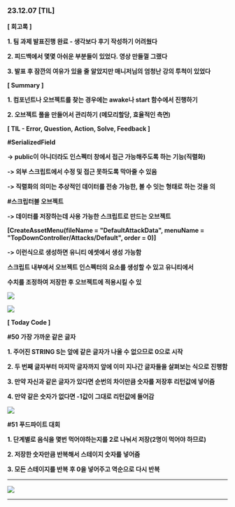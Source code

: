 ### 23.12.07 [TIL]

**[ 회고록 ]**

**1. 팀 과제 발표진행 완료 - 생각보다 후기 작성하기 어려웠다**

**2. 피드백에서 몇몇 아쉬운 부분들이 있었다. 영상 만들껄 그랬다**

**3. 발표 후 잠깐의 여유가 있을 줄 알았지만 매니저님의 엄청난 강의 투척이 있었다**

****[ Summary ]****

****1. 컴포넌트나 오브젝트를 찾는 경우에는 awake나 start 함수에서 진행하기****

****2. 오브젝트 풀을 만들어서 관리하기 (메모리할당, 효율적인 측면)****

******[ TIL - Error, Question, Action, Solve, Feedback ]******

  

******#SerializedField******

******-> public이 아니더라도 인스펙터 창에서 접근 가능해주도록 하는 기능(직렬화)******

******-> 외부 스크립트에서 수정 및 접근 못하도록 막아줄 수 있음******

**-> 직렬화의 의미는 추상적인 데이터를 전송 가능한, 볼 수 잇는 형태로 하는 것을 의**

**#스크립터블 오브젝트**

**-> 데이터를 저장하는데 사용 가능한 스크립트로 만드는 오브젝트**

**[CreateAssetMenu(fileName = "DefaultAttackData", menuName = "TopDownController/Attacks/Default", order = 0)]**

**-> 이런식으로 생성하면 유니티 에셋에서 생성 가능함**

**스크립트 내부에서 오브젝트 인스펙터의 요소를 생성할 수 있고 유니티에서**

**수치를 조정하여 저장한 후 오브젝트에 적용시킬 수 있**

[![](https://blogger.googleusercontent.com/img/a/AVvXsEhd_QMX3U6tyTgv8_skNde6WzzOMNzqP1xMC_ucXUoSgH6g-hbGSFxB3X2hncrkZyAXR1UrQW8dUTXF5K1BVTeW16R7wayzuRwSxKOArDSw3x8npX4cft_m9DCctQHQRVx86vwxEnuGhj5n7xAXyrCxZMbzRq6qvB6UhH7q3hyRdhCZdpNyu15KK3mzXU83)](https://www.blogger.com/blog/post/edit/3583706664799492072/6180760029456717395#)

  

[![](https://blogger.googleusercontent.com/img/a/AVvXsEj-QhdK8r4cnFpCRSWJjf91fsNl8WEmjbmTEcNTjPjmV8NNQSlOXPAf0xtpfqI44kdAivzZjEnawH0T-pqv6ejEdWN4E032aDhe5XNswMwJ_PzCVXkX8kmEmbUHWk5qt95b8qhYXXeX2tez5o33cKtIYq_p1oY4xkMUnfChgPqmN-VjvlkXL2DL1pa79gd-)](https://www.blogger.com/blog/post/edit/3583706664799492072/6180760029456717395#)

  
  

****[ Today Code ]****

****#50 가장 가까운 같은 글자****

**1. 주어진 STRING S는 앞에 같은 글자가 나올 수 없으므로 0으로 시작**

**2. 두 번째 글자부터 마지막 글자까지 앞에 이미 지나간 글자들을 살펴보는 식으로 진행함**

**3. 만약 자신과 같은 글자가 있다면 순번의 차이만큼 숫자를 저장후 리턴값에 넣어줌**

**4. 만약 같은 숫자가 없다면 -1값이 그대로 리턴값에 들어감**

****[![](https://blogger.googleusercontent.com/img/b/R29vZ2xl/AVvXsEgF9VYO5UVAqvgheS0iILxj255qZxptv8HfNFoSWEZ1ukwXDsYA4zSDzgxuE3yhV_abjin95Ok3Fa4j_D1CSQ-myJcpLazmzQ42Wt9fbwIPr7IHnC2R6Zrm4MX20ekzU_KT_8msPdZRtVT_uQdPqfuQ6ADsFZXzmBo1LYsKBlaHBI-T4nE2ODFR5rwCgA5s/s320/%EC%8A%A4%ED%81%AC%EB%A6%B0%EC%83%B7%202023-12-07%20113917.png)](https://www.blogger.com/blog/post/edit/3583706664799492072/6180760029456717395#)****

******#51 푸드파이트 대회******

****1. 단계별로 음식을 몇번 먹어야하는지를 2로 나눠서 저장(2명이 먹어야 하므로)****

**2. 저장한 숫자만큼 반복해서 스테이지 숫자를 넣어줌**

**3. 모든 스테이지를 반복 후 0을 넣어주고 역순으로 다시 반복**

****  

[![](https://blogger.googleusercontent.com/img/b/R29vZ2xl/AVvXsEhp2siHGjb8F2Lh8VMRmnF2a5GOvXoDxmhdm_gEsCgZh9i3aDNMcfN8KR3C7zDx6VRxckXDrwAREKZa2VDaLzZf5bYnVmkMYoxgEFuDHk1HwA_yy-v4FLaE2fJFVwbHI6UiauIbOwoXfsJz68K5RqhtvBEQpHey1ugOuRxphh83H85U85UM2jx8mZ7kSRtJ/s320/%EC%8A%A4%ED%81%AC%EB%A6%B0%EC%83%B7%202023-12-07%20111657.png)](https://www.blogger.com/blog/post/edit/3583706664799492072/6180760029456717395#)

  
****